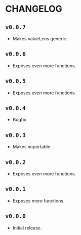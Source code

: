 # CHANGELOG

## `v0.0.7`

* Makes valueLens generic.

## `v0.0.6`

* Exposes even more functions.

## `v0.0.5`

* Exposes even more functions.

## `v0.0.4`

* Bugfix

## `v0.0.3`

* Makes importable

## `v0.0.2`

* Exposes even more functions.

## `v0.0.1`

* Exposes more functions.

## `v0.0.0`

* Initial release.